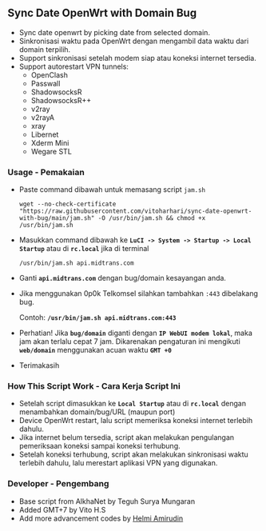 ## Sync Date OpenWrt with Domain Bug
- Sync date openwrt by picking date from selected domain.
- Sinkronisasi waktu pada OpenWrt dengan mengambil data waktu dari domain terpilih.
- Support sinkronisasi setelah modem siap atau koneksi internet tersedia.
- Support autorestart VPN tunnels:
    - OpenClash
    - Passwall
    - ShadowsocksR
    - ShadowsocksR++
    - v2ray
    - v2rayA
    - xray
    - Libernet
    - Xderm Mini
    - Wegare STL

### Usage - Pemakaian
- Paste command dibawah untuk memasang script ``jam.sh``

    ```
    wget --no-check-certificate "https://raw.githubusercontent.com/vitoharhari/sync-date-openwrt-with-bug/main/jam.sh" -O /usr/bin/jam.sh && chmod +x /usr/bin/jam.sh
    ```
- Masukkan command dibawah ke **``LuCI -> System -> Startup -> Local Startup``** atau di **``rc.local``** jika di terminal

    ```
    /usr/bin/jam.sh api.midtrans.com
    ```
- Ganti **``api.midtrans.com``** dengan bug/domain kesayangan anda.
- Jika menggunakan 0p0k Telkomsel silahkan tambahkan ``:443`` dibelakang bug.
    
    Contoh: **``/usr/bin/jam.sh api.midtrans.com:443``**
    
- Perhatian! Jika **``bug/domain``** diganti dengan **``IP WebUI modem lokal``**, maka jam akan terlalu cepat 7 jam. Dikarenakan pengaturan ini mengikuti **``web/domain``** menggunakan acuan waktu **``GMT +0``**
- Terimakasih 

### How This Script Work - Cara Kerja Script Ini
- Setelah script dimasukkan ke **``Local Startup``** atau di **``rc.local``** dengan menambahkan domain/bug/URL (maupun port)
- Device OpenWrt restart, lalu script memeriksa koneksi internet terlebih dahulu.
- Jika internet belum tersedia, script akan melakukan pengulangan pemeriksaan koneksi sampai koneksi terhubung.
- Setelah koneksi terhubung, script akan melakukan sinkronisasi waktu terlebih dahulu, lalu merestart aplikasi VPN yang digunakan.

### Developer - Pengembang
- Base script from AlkhaNet by Teguh Surya Mungaran
- Added GMT+7 by Vito H.S
- Add more advancement codes by [Helmi Amirudin](https://helmiau.com)
